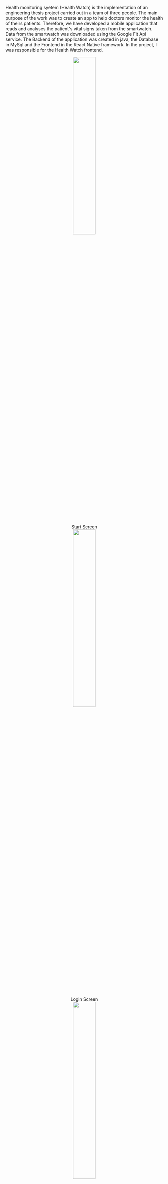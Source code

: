 Health monitoring syetem (Health Watch) is the implementation of an engineering thesis project carried out in a team of three people. The main purpose of the work was to create an app to help doctors monitor the health of theirs patients. Therefore, we have developed a mobile application that reads and analyses the patient's vital signs taken from the smartwatch. Data from the smartwatch was downloaded using the Google Fit Api service. The Backend of the application was created in java, the Database in MySql and the Frontend in the React Native framework. In the project, I was responsible for the Health Watch frontend. 


<div align="center">
  <p align="row">
   <img width="38%" src=https://user-images.githubusercontent.com/65900710/226185174-39868894-b8b6-4f49-9617-f5c86b295677.jpg></br>
    Start Screen </br>
    <img width="38%" src=https://user-images.githubusercontent.com/65900710/226184303-f02ced40-e06f-4c4b-a166-800b684f1a69.jpg></br>
    Login Screen </br>
    <img width="38%" src=https://user-images.githubusercontent.com/65900710/226198354-1e5dfb64-3bc7-4ae2-b98d-29d4bafd4775.jpg> </br>
    Registration screen with the validate form.</br>
    <img width="38%" src=https://user-images.githubusercontent.com/65900710/226198984-df1db4d9-652a-4675-88fe-11c578e26b43.jpg>
    <img width="38%" src=https://user-images.githubusercontent.com/65900710/226198554-4e4c5480-e4d9-4ea6-9f4f-93affc71e42a.jpg>
    </br>
    There are four user roles in the application. Guardian, pupil and patient use the first screen to register. The fourth role doctor has an additional registration      screen.</br>
    <img width="38%" src=https://user-images.githubusercontent.com/65900710/226199128-2ba68d3e-2fef-49b6-bd01-b12d144143cf.png></br>
    Password recovery screen
    <img width="38%" src=https://user-images.githubusercontent.com/65900710/226199246-f57d90e7-d62a-4430-b4e3-eba26a1f5e7c.jpg></br>
    Home screen that shows the user's basic readings, a graph and notifications when readings exceed acceptable limits.

  </p>  
  </div>

